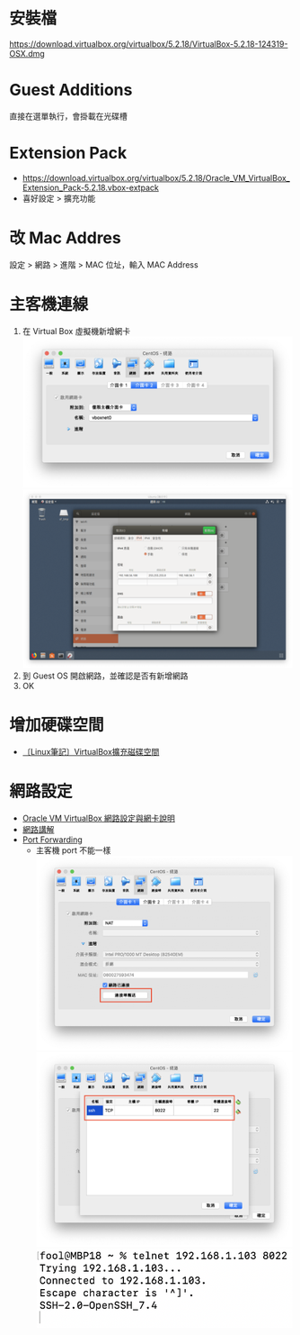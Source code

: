 # 安裝檔
https://download.virtualbox.org/virtualbox/5.2.18/VirtualBox-5.2.18-124319-OSX.dmg

# Guest Additions
直接在選單執行，會掛載在光碟槽

# Extension Pack
- https://download.virtualbox.org/virtualbox/5.2.18/Oracle_VM_VirtualBox_Extension_Pack-5.2.18.vbox-extpack
- 喜好設定 > 擴充功能

# 改 Mac Addres
設定 > 網路 > 進階 > MAC 位址，輸入 MAC Address

# 主客機連線
1. 在 Virtual Box 虛擬機新增網卡
    ![](../../img/virtualbox/add-nic-1.png?raw=true)
    ![](../../img/virtualbox/add-nic-2.png?raw=true)
2. 到 Guest OS 開啟網路，並確認是否有新增網路
3. OK

# 增加硬碟空間
- [〔Linux筆記〕VirtualBox擴充磁碟空間](https://vocus.cc/@xerion30476/5cb5ab62fd897800016e3fee)

# 網路設定
- [Oracle VM VirtualBox 網路設定與網卡說明](https://kanchengzxdfgcv.blogspot.com/2015/10/oracle-vm-virtualbox.html)
- [網路講解](https://www.nakivo.com/blog/virtualbox-network-setting-guide/)
- [Port Forwarding](https://nsrc.org/workshops/2014/btnog/raw-attachment/wiki/Track2Agenda/ex-virtualbox-portforward-ssh.htm#fn1)
    - 主客機 port 不能一樣
        ![](../../img/virtualbox/port-forwarding-1.png?raw=true)
        ![](../../img/virtualbox/port-forwarding-2.png?raw=true)
        ![](../../img/virtualbox/port-forwarding-3.png?raw=true)